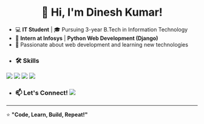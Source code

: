 <h1 align="center">👋 Hi, I'm Dinesh Kumar!</h1>

- 💻 **IT Student** | 🎓 Pursuing 3-year B.Tech in Information Technology  
- 🚀 **Intern at Infosys** | **Python Web Development (Django)**
- 🌱 Passionate about web development and learning new technologies
- ### 🛠 Skills  
<img src="https://img.shields.io/badge/Python-3776AB?style=for-the-badge&logo=python&logoColor=white"> <img src="https://img.shields.io/badge/Java-007396?style=for-the-badge&logo=java&logoColor=white">  <img src="https://img.shields.io/badge/HTML5-E34F26?style=for-the-badge&logo=html5&logoColor=white">  <img src="https://img.shields.io/badge/CSS3-1572B6?style=for-the-badge&logo=css3&logoColor=white">
 

- ### 📫 Let's Connect! <a href="https://www.linkedin.com/in/dinesh-kumar-s-it/" target="_blank"><img src="https://img.shields.io/badge/LinkedIn-blue?style=for-the-badge&logo=linkedin"></img></a>

---
⭐ **"Code, Learn, Build, Repeat!"**  
